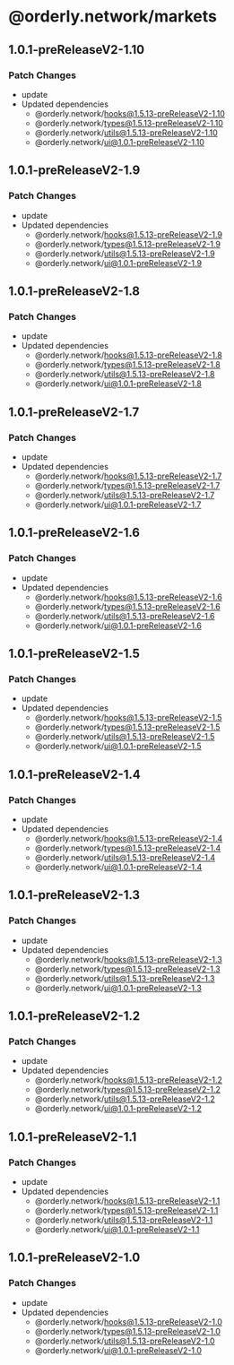 # @orderly.network/markets

## 1.0.1-preReleaseV2-1.10

### Patch Changes

- update
- Updated dependencies
  - @orderly.network/hooks@1.5.13-preReleaseV2-1.10
  - @orderly.network/types@1.5.13-preReleaseV2-1.10
  - @orderly.network/utils@1.5.13-preReleaseV2-1.10
  - @orderly.network/ui@1.0.1-preReleaseV2-1.10

## 1.0.1-preReleaseV2-1.9

### Patch Changes

- update
- Updated dependencies
  - @orderly.network/hooks@1.5.13-preReleaseV2-1.9
  - @orderly.network/types@1.5.13-preReleaseV2-1.9
  - @orderly.network/utils@1.5.13-preReleaseV2-1.9
  - @orderly.network/ui@1.0.1-preReleaseV2-1.9

## 1.0.1-preReleaseV2-1.8

### Patch Changes

- update
- Updated dependencies
  - @orderly.network/hooks@1.5.13-preReleaseV2-1.8
  - @orderly.network/types@1.5.13-preReleaseV2-1.8
  - @orderly.network/utils@1.5.13-preReleaseV2-1.8
  - @orderly.network/ui@1.0.1-preReleaseV2-1.8

## 1.0.1-preReleaseV2-1.7

### Patch Changes

- update
- Updated dependencies
  - @orderly.network/hooks@1.5.13-preReleaseV2-1.7
  - @orderly.network/types@1.5.13-preReleaseV2-1.7
  - @orderly.network/utils@1.5.13-preReleaseV2-1.7
  - @orderly.network/ui@1.0.1-preReleaseV2-1.7

## 1.0.1-preReleaseV2-1.6

### Patch Changes

- update
- Updated dependencies
  - @orderly.network/hooks@1.5.13-preReleaseV2-1.6
  - @orderly.network/types@1.5.13-preReleaseV2-1.6
  - @orderly.network/utils@1.5.13-preReleaseV2-1.6
  - @orderly.network/ui@1.0.1-preReleaseV2-1.6

## 1.0.1-preReleaseV2-1.5

### Patch Changes

- update
- Updated dependencies
  - @orderly.network/hooks@1.5.13-preReleaseV2-1.5
  - @orderly.network/types@1.5.13-preReleaseV2-1.5
  - @orderly.network/utils@1.5.13-preReleaseV2-1.5
  - @orderly.network/ui@1.0.1-preReleaseV2-1.5

## 1.0.1-preReleaseV2-1.4

### Patch Changes

- update
- Updated dependencies
  - @orderly.network/hooks@1.5.13-preReleaseV2-1.4
  - @orderly.network/types@1.5.13-preReleaseV2-1.4
  - @orderly.network/utils@1.5.13-preReleaseV2-1.4
  - @orderly.network/ui@1.0.1-preReleaseV2-1.4

## 1.0.1-preReleaseV2-1.3

### Patch Changes

- update
- Updated dependencies
  - @orderly.network/hooks@1.5.13-preReleaseV2-1.3
  - @orderly.network/types@1.5.13-preReleaseV2-1.3
  - @orderly.network/utils@1.5.13-preReleaseV2-1.3
  - @orderly.network/ui@1.0.1-preReleaseV2-1.3

## 1.0.1-preReleaseV2-1.2

### Patch Changes

- update
- Updated dependencies
  - @orderly.network/hooks@1.5.13-preReleaseV2-1.2
  - @orderly.network/types@1.5.13-preReleaseV2-1.2
  - @orderly.network/utils@1.5.13-preReleaseV2-1.2
  - @orderly.network/ui@1.0.1-preReleaseV2-1.2

## 1.0.1-preReleaseV2-1.1

### Patch Changes

- update
- Updated dependencies
  - @orderly.network/hooks@1.5.13-preReleaseV2-1.1
  - @orderly.network/types@1.5.13-preReleaseV2-1.1
  - @orderly.network/utils@1.5.13-preReleaseV2-1.1
  - @orderly.network/ui@1.0.1-preReleaseV2-1.1

## 1.0.1-preReleaseV2-1.0

### Patch Changes

- update
- Updated dependencies
  - @orderly.network/hooks@1.5.13-preReleaseV2-1.0
  - @orderly.network/types@1.5.13-preReleaseV2-1.0
  - @orderly.network/utils@1.5.13-preReleaseV2-1.0
  - @orderly.network/ui@1.0.1-preReleaseV2-1.0
